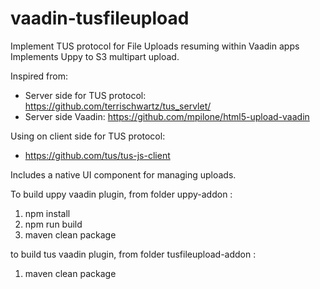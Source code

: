 # vaadin-tusfileupload
Implement TUS protocol for File Uploads resuming within Vaadin apps
Implements Uppy to S3 multipart upload.

Inspired from:
- Server side for TUS protocol: https://github.com/terrischwartz/tus_servlet/
- Server side Vaadin: https://github.com/mpilone/html5-upload-vaadin

Using on client side for TUS protocol:
- https://github.com/tus/tus-js-client

Includes a native UI component for managing uploads.


To build uppy vaadin plugin, from folder uppy-addon :
1. npm install
2. npm run build
3. maven clean package

to build tus vaadin plugin, from folder tusfileupload-addon :
1. maven clean package